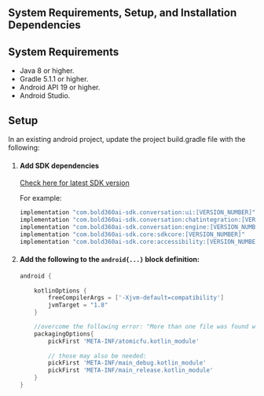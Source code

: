 ## System Requirements, Setup, and Installation Dependencies

## System Requirements  

* Java 8 or higher.
* Gradle 5.1.1 or higher.
* Android API 19 or higher.
* Android Studio.

## Setup

In an existing android project, update the project build.gradle file with the following: 

1. #### Add SDK dependencies
    [Check here for latest SDK version](https://developer.bold360.com/help/EN/Bold360API/Bold360API/c_sdk_combined_Android_RN.html) 

    For example:
    ```gradle
    implementation "com.bold360ai-sdk.conversation:ui:[VERSION_NUMBER]"
    implementation "com.bold360ai-sdk.conversation:chatintegration:[VERSION_NUMBER]"
    implementation "com.bold360ai-sdk.conversation:engine:[VERSION_NUMBER]"
    implementation "com.bold360ai-sdk.core:sdkcore:[VERSION_NUMBER]"
    implementation "com.bold360ai-sdk.core:accessibility:[VERSION_NUMBER]"
    ```

2. #### Add the following to the `android{...}` block definition:
    ```gradle
    android {
        
        kotlinOptions {
            freeCompilerArgs = ['-Xjvm-default=compatibility']
            jvmTarget = "1.8"
        }

        //overcome the following error: "More than one file was found with OS independent path..."
        packagingOptions{
            pickFirst 'META-INF/atomicfu.kotlin_module'
            
            // those may also be needed:
            pickFirst 'META-INF/main_debug.kotlin_module'
            pickFirst 'META-INF/main_release.kotlin_module'
        }
    }
    ```
